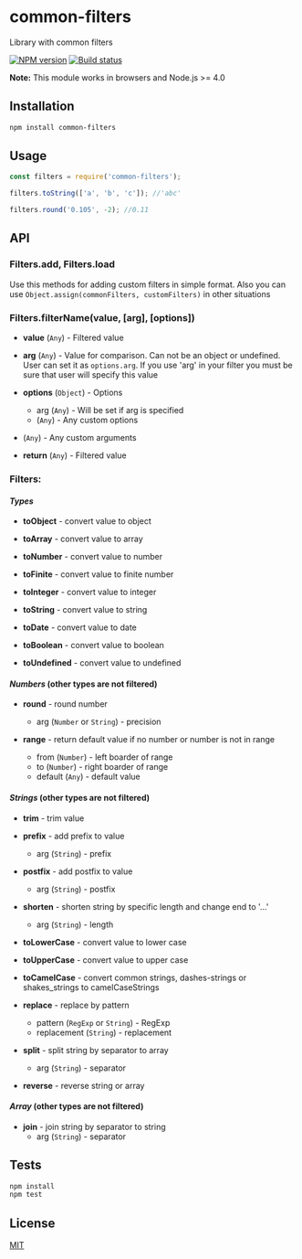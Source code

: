 # common-filters
Library with common filters

[![NPM version](https://img.shields.io/npm/v/common-filters.svg)](https://npmjs.org/package/common-filters)
[![Build status](https://img.shields.io/travis/tamtakoe/common-filters.svg)](https://travis-ci.org/tamtakoe/common-filters)

**Note:** This module works in browsers and Node.js >= 4.0

## Installation

```sh
npm install common-filters
```

## Usage

```js
const filters = require('common-filters');

filters.toString(['a', 'b', 'c']); //'abc'

filters.round('0.105', -2); //0.11
```

## API

### Filters.add, Filters.load

Use this methods for adding custom filters in simple format.
Also you can use `Object.assign(commonFilters, customFilters)` in other situations


### Filters.filterName(value, [arg], [options])

- **value** (`Any`) - Filtered value

- **arg** (`Any`) - Value for comparison. Can not be an object or undefined. User can set it as `options.arg`.
                    If you use 'arg' in your filter you must be sure that user will specify this value

- **options** (`Object`) - Options
  * arg (`Any`) - Will be set if arg is specified
  * (`Any`) - Any custom options

- (`Any`) - Any custom arguments

- **return** (`Any`) - Filtered value


### Filters:

#### *Types*

- **toObject** - convert value to object

- **toArray** - convert value to array

- **toNumber** - convert value to number

- **toFinite** - convert value to finite number

- **toInteger** - convert value to integer

- **toString** - convert value to string

- **toDate** - convert value to date

- **toBoolean** - convert value to boolean

- **toUndefined** - convert value to undefined


#### *Numbers* (other types are not filtered)

- **round** - round number
  * arg (`Number` or `String`) - precision

- **range** - return default value if no number or  number is not in range
  * from (`Number`) - left boarder of range
  * to (`Number`) - right boarder of range
  * default (`Any`) - default value


#### *Strings* (other types are not filtered)

- **trim** - trim value

- **prefix** - add prefix to value
  * arg (`String`) - prefix

- **postfix** - add postfix to value
  * arg (`String`) - postfix

- **shorten** - shorten string by specific length and change end to '...'
  * arg (`String`) - length

- **toLowerCase** - convert value to lower case

- **toUpperCase** - convert value to upper case

- **toCamelCase** - convert common strings, dashes-strings or shakes_strings to camelCaseStrings

- **replace** - replace by pattern
  * pattern (`RegExp` or `String`) - RegExp
  * replacement (`String`) - replacement

- **split** - split string by separator to array
  * arg (`String`) - separator

- **reverse** - reverse string or array


#### *Array* (other types are not filtered)

- **join** - join string by separator to string
  * arg (`String`) - separator

## Tests

```sh
npm install
npm test
```

## License

[MIT](LICENSE)